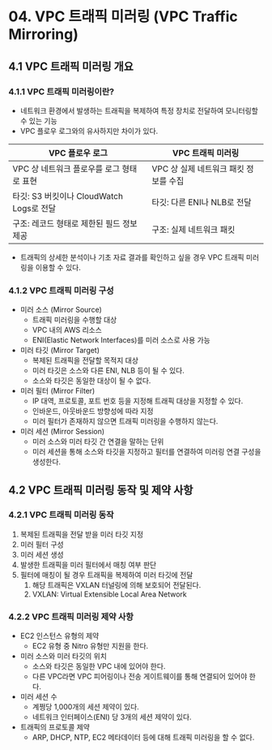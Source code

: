 # 04. VPC 트래픽 미러링 (VPC Traffic Mirroring)

## 4.1 VPC 트래픽 미러링 개요

### 4.1.1 VPC 트래픽 미러링이란?

- 네트워크 환경에서 발생하는 트래픽을 복제하여 특정 장치로 전달하여 모니터링할 수 있는 기능
- VPC 플로우 로그와의 유사하지만 차이가 있다.

| VPC 플로우 로그 | VPC 트래픽 미러링 |
| --- | --- |
| VPC 상 네트워크 플로우를 로그 형태로 표현 | VPC 상 실제 네트워크 패킷 정보를 수집 |
| 타깃: S3 버킷이나 CloudWatch Logs로 전달 | 타깃: 다른 ENI나 NLB로 전달 |
| 구조: 레코드 형태로 제한된 필드 정보 제공 | 구조: 실제 네트워크 패킷 |
- 트래픽의 상세한 분석이나 기초 자료 결과를 확인하고 싶을 경우 VPC 트래픽 미러링을 이용할 수 있다.

### 4.1.2 VPC 트래픽 미러링 구성

- 미러 소스 (Mirror Source)
    - 트래픽 미러링을 수행할 대상
    - VPC 내의 AWS 리소스
    - ENI(Elastic Network Interfaces)를 미러 소스로 사용 가능
- 미러 타깃 (Mirror Target)
    - 복제된 트래픽을 전달할 목적지 대상
    - 미러 타깃은 소스와 다른 ENI, NLB 등이 될 수 있다.
    - 소스와 타깃은 동일한 대상이 될 수 없다.
- 미러 필터 (Mirror Filter)
    - IP 대역, 프로토콜, 포트 번호 등을 지정해 트래픽 대상을 지정할 수 있다.
    - 인바운드, 아웃바운드 방향성에 따라 지정
    - 미러 필터가 존재하지 않으면 트래픽 미러링을 수행하지 않는다.
- 미러 세션 (Mirror Session)
    - 미러 소스와 미러 타깃 간 연결을 말하는 단위
    - 미러 세션을 통해 소스와 타깃을 지정하고 필터를 연결하여 미러링 연결 구성을 생성한다.

## 4.2 VPC 트래픽 미러링 동작 및 제약 사항

### 4.2.1 VPC 트래픽 미러링 동작

1. 복제된 트래픽을 전달 받을 미러 타깃 지정
2. 미러 필터 구성
3. 미러 세션 생성
4. 발생한 트래픽을 미러 필터에서 매칭 여부 판단
5. 필터에 매칭이 될 경우 트래픽을 복제하여 미러 타깃에 전달
    1. 해당 트래픽은 VXLAN 터널링에 의해 보호되어 전달된다.
    2. VXLAN: Virtual Extensible Local Area Network

### 4.2.2 VPC 트래픽 미러링 제약 사항

- EC2 인스턴스 유형의 제약
    - EC2 유형 중 Nitro 유형만 지원을 한다.
- 미러 소스와 미러 타깃의 위치
    - 소스와 타깃은 동일한 VPC 내에 있어야 한다.
    - 다른 VPC라면 VPC 피어링이나 전송 게이트웨이를 통해 연결되어 있어야 한다.
- 미러 세션 수
    - 계쩡당 1,000개의 세션 제약이 있다.
    - 네트워크 인터페이스(ENI) 당 3개의 세션 제약이 있다.
- 트래픽의 프로토콜 제약
    - ARP, DHCP, NTP, EC2 메타데이터 등에 대해 트래픽 미러링을 할 수 없다.
